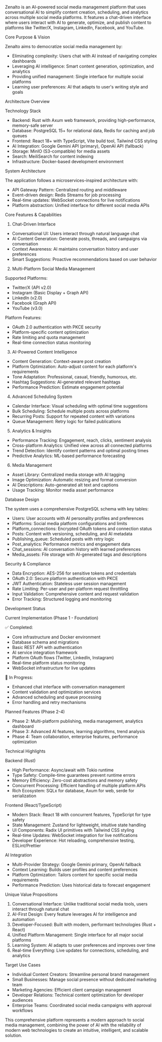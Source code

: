   Zenalto is an AI-powered social media management platform that uses conversational AI to
  simplify content creation, scheduling, and analytics across multiple social media platforms. It
  features a chat-driven interface where users interact with AI to generate, optimize, and publish
   content to platforms like Twitter/X, Instagram, LinkedIn, Facebook, and YouTube.

  Core Purpose & Vision

  Zenalto aims to democratize social media management by:
  - Eliminating complexity: Users chat with AI instead of navigating complex dashboards
  - Leveraging AI intelligence: Smart content generation, optimization, and analytics
  - Providing unified management: Single interface for multiple social platforms
  - Learning user preferences: AI that adapts to user's writing style and goals

  Architecture Overview

  Technology Stack

  - Backend: Rust with Axum web framework, providing high-performance, memory-safe server
  - Database: PostgreSQL 15+ for relational data, Redis for caching and job queues
  - Frontend: React 18+ with TypeScript, Vite build tool, Tailwind CSS styling
  - AI Integration: Google Gemini API (primary), OpenAI API (fallback)
  - Storage: MinIO (S3-compatible) for media assets
  - Search: MeiliSearch for content indexing
  - Infrastructure: Docker-based development environment

  System Architecture

  The application follows a microservices-inspired architecture with:
  - API Gateway Pattern: Centralized routing and middleware
  - Event-driven design: Redis Streams for job processing
  - Real-time updates: WebSocket connections for live notifications
  - Platform abstraction: Unified interface for different social media APIs

  Core Features & Capabilities

  1. Chat-Driven Interface

  - Conversational UI: Users interact through natural language chat
  - AI Content Generation: Generate posts, threads, and campaigns via conversation
  - Context Awareness: AI maintains conversation history and user preferences
  - Smart Suggestions: Proactive recommendations based on user behavior

  2. Multi-Platform Social Media Management

  Supported Platforms:
  - Twitter/X (API v2.0)
  - Instagram (Basic Display + Graph API)
  - LinkedIn (v2.0)
  - Facebook (Graph API)
  - YouTube (v3.0)

  Platform Features:
  - OAuth 2.0 authentication with PKCE security
  - Platform-specific content optimization
  - Rate limiting and quota management
  - Real-time connection status monitoring

  3. AI-Powered Content Intelligence

  - Content Generation: Context-aware post creation
  - Platform Optimization: Auto-adjust content for each platform's requirements
  - Tone Adaptation: Professional, casual, friendly, humorous, etc.
  - Hashtag Suggestions: AI-generated relevant hashtags
  - Performance Prediction: Estimate engagement potential

  4. Advanced Scheduling System

  - Calendar Interface: Visual scheduling with optimal time suggestions
  - Bulk Scheduling: Schedule multiple posts across platforms
  - Recurring Posts: Support for repeated content with variations
  - Queue Management: Retry logic for failed publications

  5. Analytics & Insights

  - Performance Tracking: Engagement, reach, clicks, sentiment analysis
  - Cross-platform Analytics: Unified view across all connected platforms
  - Trend Detection: Identify content patterns and optimal posting times
  - Predictive Analytics: ML-based performance forecasting

  6. Media Management

  - Asset Library: Centralized media storage with AI tagging
  - Image Optimization: Automatic resizing and format conversion
  - AI Descriptions: Auto-generated alt text and captions
  - Usage Tracking: Monitor media asset performance

  Database Design

  The system uses a comprehensive PostgreSQL schema with key tables:

  - Users: User accounts with AI personality profiles and preferences
  - Platforms: Social media platform configurations and limits
  - Platform_connections: Encrypted OAuth tokens and connection status
  - Posts: Content with versioning, scheduling, and AI metadata
  - Publishing_queue: Scheduled posts with retry logic
  - Post_analytics: Performance metrics and engagement data
  - Chat_sessions: AI conversation history with learned preferences
  - Media_assets: File storage with AI-generated tags and descriptions

  Security & Compliance

  - Data Encryption: AES-256 for sensitive tokens and credentials
  - OAuth 2.0: Secure platform authentication with PKCE
  - JWT Authentication: Stateless user session management
  - Rate Limiting: Per-user and per-platform request throttling
  - Input Validation: Comprehensive content and request validation
  - Error Tracking: Structured logging and monitoring

  Development Status

  Current Implementation (Phase 1 - Foundation)

  ✅ Completed:
  - Core infrastructure and Docker environment
  - Database schema and migrations
  - Basic REST API with authentication
  - AI service integration framework
  - Platform OAuth flows (Twitter, LinkedIn, Instagram)
  - Real-time platform status monitoring
  - WebSocket infrastructure for live updates

  🚧 In Progress:
  - Enhanced chat interface with conversation management
  - Content validation and optimization services
  - Advanced scheduling and queue processing
  - Error handling and retry mechanisms

  Planned Features (Phase 2-4)

  - Phase 2: Multi-platform publishing, media management, analytics dashboard
  - Phase 3: Advanced AI features, learning algorithms, trend analysis
  - Phase 4: Team collaboration, enterprise features, performance optimization

  Technical Highlights

  Backend (Rust)

  - High Performance: Async/await with Tokio runtime
  - Type Safety: Compile-time guarantees prevent runtime errors
  - Memory Efficiency: Zero-cost abstractions and memory safety
  - Concurrent Processing: Efficient handling of multiple platform APIs
  - Rich Ecosystem: SQLx for database, Axum for web, serde for serialization

  Frontend (React/TypeScript)

  - Modern Stack: React 18 with concurrent features, TypeScript for type safety
  - State Management: Zustand for lightweight, intuitive state handling
  - UI Components: Radix UI primitives with Tailwind CSS styling
  - Real-time Updates: WebSocket integration for live notifications
  - Developer Experience: Hot reloading, comprehensive testing, ESLint/Prettier

  AI Integration

  - Multi-Provider Strategy: Google Gemini primary, OpenAI fallback
  - Context Learning: Builds user profiles and content preferences
  - Platform Optimization: Tailors content for specific social media requirements
  - Performance Prediction: Uses historical data to forecast engagement

  Unique Value Propositions

  1. Conversational Interface: Unlike traditional social media tools, users interact through
  natural chat
  2. AI-First Design: Every feature leverages AI for intelligence and automation
  3. Developer-Focused: Built with modern, performant technologies (Rust + React)
  4. Unified Platform Management: Single interface for all major social platforms
  5. Learning System: AI adapts to user preferences and improves over time
  6. Real-time Everything: Live updates for connections, scheduling, and analytics

  Target Use Cases

  - Individual Content Creators: Streamline personal brand management
  - Small Businesses: Manage social presence without dedicated marketing team
  - Marketing Agencies: Efficient client campaign management
  - Developer Relations: Technical content optimization for developer audiences
  - Enterprise Teams: Coordinated social media campaigns with approval workflows

  This comprehensive platform represents a modern approach to social media management, combining
  the power of AI with the reliability of modern web technologies to create an intuitive,
  intelligent, and scalable solution.